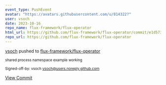 ```yaml
---
event_type: PushEvent
avatar: "https://avatars.githubusercontent.com/u/814322?"
user: vsoch
date: 2023-10-16
repo_name: flux-framework/flux-operator
html_url: https://github.com/flux-framework/flux-operator/commit/e1d573d2fc75af186942d89b68f1c9b8f10dbb56
repo_url: https://github.com/flux-framework/flux-operator
---
```


<a href='https://github.com/vsoch' target='_blank'>vsoch</a> pushed to <a href='https://github.com/flux-framework/flux-operator' target='_blank'>flux-framework/flux-operator</a>

<small>shared process namespace example working

Signed-off-by: vsoch <vsoch@users.noreply.github.com></small>

<a href='https://github.com/flux-framework/flux-operator/commit/e1d573d2fc75af186942d89b68f1c9b8f10dbb56' target='_blank'>View Commit</a>